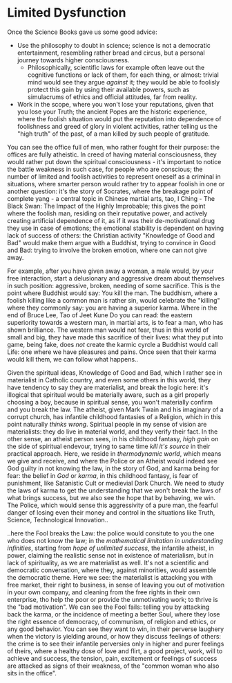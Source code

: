 # Limited Dysfunction

Once the Science Books gave us some good advice:
- Use the philosophy to doubt in science; science is not a democratic entertainment, resembling rather bread and circus, but a personal journey towards higher consciousness.
  - Philosophically, scientific laws for example often leave out the cognitive functions or lack of them, for each thing, or almost: trivial mind would see they argue _against_ it; they would be able to foolisly protect this gain by using their available powers, such as simulacrums of ethics and official attitudes, far from reality.
- Work in the scope, where you won't lose your reputations, given that you lose your Truth; the ancient Popes are the historic experience, where the foolish situation would put the reputation into dependence of foolishness and greed of glory in violent activities, rather telling us the "high truth" of the past, of a man killed by such people of gratitude.

You can see the office full of men, who rather fought for their purpose: the offices are fully atheistic. In creed of having material consciousness, they would rather put down the spiritual consciousness - it's important to notice the battle weakness in such case, for people who are conscious; the number of limited and foolish activities to represent oneself as a criminal in situations, where smarter person would rather try to appear foolish in one or another question: it's the story of Socrates, where the breakage point of complete yang - a central topic in Chinese martial arts, tao, I Ching - The Black Swan: The Impact of the Highly Improbable; this gives the point where the foolish man, residing on their reputative power, and actively creating artificial dependence of it, as if it was their de-motivational drug they use in case of emotions; the emotional stability is dependent on having lack of success of others: the Christian activity "Knowledge of Good and Bad" would make them argue with a Buddhist, trying to convince in Good and Bad: trying to involve the broken emotion, where one can not give away.

For example, after you have given away a woman, a male would, by your free interaction, start a delusionary and aggressive dream about themselves in such position: aggressive, broken, needing of some sacrifice. This is the point where Buddhist would say: You kill the man. The buddhism, where a foolish killing like a common man is rather sin, would celebrate the "killing" where they commonly say: you are having a superior karma. Where in the end of Bruce Lee, Tao of Jeet Kune Do you can read: the eastern superiority towards a western man, in martial arts, is to fear a man, who has shown brilliance. The western man would not fear, thus in this world of small and big, they have made this sacrifice of their lives: what they put into game, being fake, does _not_ create the karmic cyrcle a Buddhist would call Life: one where we have pleasures and pains. Once seen that their karma would kill them, we can follow what happens..

Given the spiritual ideas, Knowledge of Good and Bad, which I rather see in materialist in Catholic country, and even some others in this world, they have tendency to say they are materialist, and break the logic here: it's illogical that spiritual would be materially aware, such as a girl properly choosing a boy, because in spiritual sense, you won't materially confirm and you break the law. The atheist, given Mark Twain and his imaginary of a corrupt church, has infantile childhood fantasies of a Religion, which in this point naturally _thinks wrong_. Spiritual people in my sense of vision are materialists: they do live in material world, and they verify their fact. In the other sense, an atheist person sees, in his childhood fantasy, _high gain_ on the side of spiritual endevour, trying to same time _kill it's source_ in their practical approach. Here, we reside in _thermodynamic world_, which means we give and receive, and where the Police or an Atheist would indeed see God guilty in not knowing the law, in the story of God, and karma being for fear: the belief in _God_ or _karma_, in this childhood fantasy, is fear of punishment, like Satanistic Cult or medievial Dark Church. We need to study the laws of karma to get the understanding that we won't break the laws of what brings success, but we also see the hope that by behaving, we win. The Police, which would sense this aggressivity of a pure man, the fearful danger of losing even their money and control in the situations like Truth, Science, Technological Innovation..

..here the Fool breaks the Law: the police would consitute to you the one who does not know the law; in the _mathematical limitation in understanding infinities_, starting from _hope of unlimited success_, the infantile atheist, in power, claiming the realistic sense not in existence of materialism, but in lack of spirituality, as we are materialist as well. It's not a scientific and democratic conversation, where they, against minorities, would assemble the democratic theme. Here we see: the materialist is attacking you with free market, their right to business, in sense of leaving you out of motivation in your own company, and cleaning from the free rights in their own enterprise, tho help the poor or provide the unmotivating work; to thrive is the "bad motivation". We can see the Fool fails: telling you by attacking back the karma, or the incidence of meeting a better Soul, where they lose the right essence of democracy, of communism, of religion and ethics, or any good behavior. You can see they want to win, in their perverse laughery when the victory is yielding around, or how they discuss feelings of others: the crime is to see their infantile perversies only in higher and purer feelings of theirs, where a healthy dose of love and flirt, a good project, work, will to achieve and success, the tension, pain, excitement or feelings of success are attacked as signs of their weakness, of the "common woman who also sits in the office".